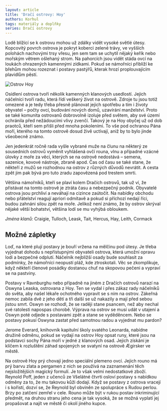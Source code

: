 ```yaml
---
layout: article
title: 'Dračí ostrovy: Hoy'
authors: Korhul
tags: materiály a doplňky
series: Dračí ostrovy
---
```


Lodě blížící se k ostrovu mohou už zdálky vidět vysoké světlé útesy. Kopcovitý povrch ostrova je pokryt koberci zelené trávy, ve vyšších polohách nachovými trsy vřesu, jen sem tam se uchytil nějaký keřík nebo mořským větrem ošlehaný strom. Na pahorcích jsou vidět stáda ovcí na loukách ohrazených kamennými zídkami. Pokud se námořníci přiblíží ke břehům mohou rozeznat i postavy pastýřů, kterak hrozí proplouvajícím plavidlům pěstí.

![Ostrov Hoy]({{site.baseurl}}/76/hoy.jpg)

Osídlení ostrova tvoří několik kamenných klanových usedlostí. Jejich náčelníci tvoří radu, která řídí veškerý život na ostrově. Zdroje tu jsou totiž omezené a je tedy třeba přesně plánovat jejich spotřebu a tím i životy obyvatel – počty ovcí, budování nových domů, uzavírání manželství. Proto se také komunita ostrovanů dobrovolně izoluje před světem, aby své území ochránila před nežádoucími vlivy zvenčí. Takový je na Hoy obyčej už od dob praotců, kteří sem přišli před mnoha pokoleními. To vše pod ochranou Pána moří, kterého na tomto ostrově dosud živě uctívají, aniž by to bylo jinde všeobecně známo.

Jen jedenkrát ročně rada vyšle vybrané muže na člunu na některý ze sousedních ostrovů vyměnit vyhlášená ovčí rouna, vlnu a případné vzácné úlovky z moře za věci, kterých se na ostrově nedostává – semena, sazenice, kovové nástroje, zbraně apod. Čas od času se také stane, že někteří z mužů se rozhodnou na ostrov z různých důvodů nevrátit. A cesta zpět jim pak bývá pro tuto zradu zapovězená pod trestem smrti.

Většina námořníků, kteří se plaví kolem Dračích ostrovů, tak už ví, že přistávat na tomto ostrově je ztráta času a nebezpečný podnik. Obyvatelé ostrova jsou prchliví a neváhají na cizince zaútočit. Na nabídky obchodu nebo přátelství reagují apriori odmítavě a pokud si příchozí nedají říci, budou zahnáni silou zpět na moře. Jelikož není známo, že by ostrov skrýval nějaké větší bohatství, většina lodí se mu vyhýbá obloukem.

_Jména klanů:_ Craigie, Tulloch, Leask, Tait, Hercus, Hay, Leith, Cormack

## Možné zápletky

Loď, na které plují postavy je bouří vržena na mělčinu pod útesy. Je třeba vyjednat dohodu s nepřístupnými obyvateli ostrova, která umožní opravu lodi a bezpečné odplutí. Náčelník nejbližší osady bude souhlasit za podmínky, že námořníci neopustí pláž, kde ztroskotali. Věc se zkomplikuje, když někteří členové posádky dostanou chuť na skopovou pečeni a vypraví se na pastviny.

Postavy v Ravnburghu nebo případně na jiném z Dračích ostrovů narazí na Oswyna Leaska, ostrovana z Hoy. Ten se vydal i přes zákaz rady náčelníků do světa, aby našel lékaře ochotného vypravit se s ním na ostrov. Zákeřná nemoc zabila dvě z jeho dětí a tři další se už nakazily a mají před sebou jistou smrt. Oswyn se rozhodl, že se raději stane psancem, než aby nechal své ratolesti napospas chorobě. Výprava na ostrov se musí udát v utajení a Oswyn poté odjede s postavami zpět a stane se vyděděncem. Nebo se postavy pokusí Oswyna zastat před samotnou radou a vyjednat mu pardon?

Jerome Everard, knihovník kapitulní školy svatého Leonarda, nabídne družině odměnu, pokud se vydají na ostrov Hoy opsat runy, které jsou na podstavci sochy Pána moří v jedné z klanových osad. Jejich získání je klíčem k rozluštění záhad spojených se svatyní na ostrově Ægirsker ve městě.

Na ostrově Hoy prý chovají jedno speciální plemeno ovcí. Jejich rouno má prý barvu zlata a pergamen z nich se používá na zaznamenání těch nejsložitějších magický formulí. Je to však velmi nedostatkové zboží. Reynold Poff, jeden z učenců ze Všelátné čtvrti osloví postavy s nabídkou odměny za to, že mu takovou kůži dodají. Když se postavy z ostrova vracejí i s kořistí, dozví se, že Reynold byl obviněn ze spolupráce s Rudou perlou. Brzy po zatčení zemřel v cele. Rouno může být v rukou postav inkriminující předmět, na druhou stranu jeho cena je tak vysoká, že se možná vyplatí jej propašovat a najít ve městě či okolí jiného kupce.

